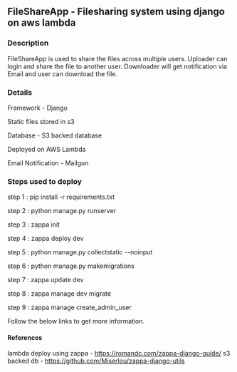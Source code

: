 ## FileShareApp - Filesharing system using django on aws lambda

### Description

FileShareApp is used to share the files across multiple users. Uploader can login and share the file to another user. Downloader will get notification via Email and user can download the file.

### Details

Framework - Django

Static files stored in s3

Database - S3 backed database

Deployed on AWS Lambda

Email Notification - Mailgun

### Steps used to deploy

step 1 : pip install -r requirements.txt 

step 2 : python manage.py runserver 

step 3 : zappa init

step 4 : zappa deploy dev

step 5 : python manage.py collectstatic --noinput

step 6 : python manage.py makemigrations

step 7 : zappa update dev

step 8 : zappa manage dev migrate

step 9 : zappa manage <stage> create_admin_user
  
Follow the below links to get more information.

#### References

lambda deploy using zappa - https://romandc.com/zappa-django-guide/
s3 backed db - https://github.com/Miserlou/zappa-django-utils

